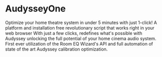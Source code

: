 # AudysseyOne

Optimize your home theatre system in under 5 minutes with just 1-click!
A platform and installation free revolutionary script that works right in your web browser
With just a few clicks, redefines what's possible with Audyssey unlocking the full potential of your home cinema audio system.
First ever utilization of the Room EQ Wizard's API and full automation of state of the art Audyssey calibration optimization.
